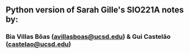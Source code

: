 ## Python version of Sarah Gille's SIO221A notes by: 
### Bia Villas Bôas (avillasboas@ucsd.edu) & Gui Castelão (castelao@ucsd.edu) 
